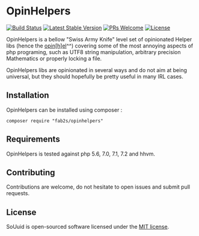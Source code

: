 # OpinHelpers

[![Build Status](https://travis-ci.org/fab2s/OpinHelpers.svg?branch=master)](https://travis-ci.org/fab2s/OpinHelpers) [![Latest Stable Version](https://poser.pugx.org/fab2s/souuid/v/stable)](https://packagist.org/packages/fab2s/opinhelpers) [![PRs Welcome](https://img.shields.io/badge/PRs-welcome-brightgreen.svg?style=flat)](http://makeapullrequest.com) [![License](https://poser.pugx.org/fab2s/opinhelpers/license)](https://packagist.org/packages/fab2s/opinhelpers)

OpinHelpers is a bellow "Swiss Army Knife" level set of opinionated Helper libs (hence the [opin[h]el](https://en.wikipedia.org/wiki/Opinel_knife)^^) covering some of the most annoying aspects of php programing, such as UTF8 string manipulation, arbitrary precision Mathematics or properly locking a file.

OpinHelpers libs are opinionated in several ways and do not aim at being universal, but they should hopefully be pretty useful in many IRL cases.

## Installation

OpinHelpers can be installed using composer :

```
composer require "fab2s/opinhelpers"
```

## Requirements

OpinHelpers is tested against php 5.6, 7.0, 7.1, 7.2 and hhvm.

## Contributing

Contributions are welcome, do not hesitate to open issues and submit pull requests.

## License

SoUuid is open-sourced software licensed under the [MIT license](https://opensource.org/licenses/MIT).